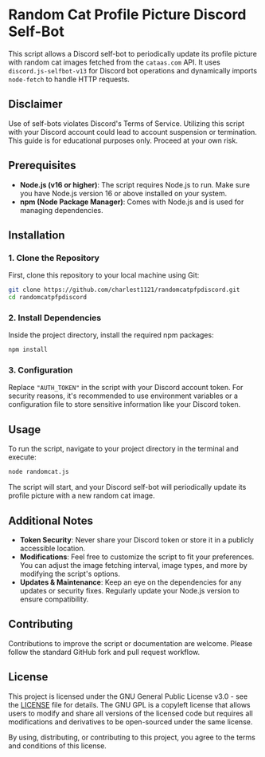 # Random Cat Profile Picture Discord Self-Bot

This script allows a Discord self-bot to periodically update its profile picture with random cat images fetched from the `cataas.com` API. It uses `discord.js-selfbot-v13` for Discord bot operations and dynamically imports `node-fetch` to handle HTTP requests.

## Disclaimer

Use of self-bots violates Discord's Terms of Service. Utilizing this script with your Discord account could lead to account suspension or termination. This guide is for educational purposes only. Proceed at your own risk.

## Prerequisites

- **Node.js (v16 or higher)**: The script requires Node.js to run. Make sure you have Node.js version 16 or above installed on your system.
- **npm (Node Package Manager)**: Comes with Node.js and is used for managing dependencies.

## Installation

### 1. Clone the Repository

First, clone this repository to your local machine using Git:

```bash
git clone https://github.com/charlest1121/randomcatpfpdiscord.git
cd randomcatpfpdiscord
```

### 2. Install Dependencies

Inside the project directory, install the required npm packages:

```bash
npm install
```

### 3. Configuration

Replace `"AUTH_TOKEN"` in the script with your Discord account token. For security reasons, it's recommended to use environment variables or a configuration file to store sensitive information like your Discord token.

## Usage

To run the script, navigate to your project directory in the terminal and execute:

```bash
node randomcat.js
```

The script will start, and your Discord self-bot will periodically update its profile picture with a new random cat image.

## Additional Notes

- **Token Security**: Never share your Discord token or store it in a publicly accessible location.
- **Modifications**: Feel free to customize the script to fit your preferences. You can adjust the image fetching interval, image types, and more by modifying the script's options.
- **Updates & Maintenance**: Keep an eye on the dependencies for any updates or security fixes. Regularly update your Node.js version to ensure compatibility.

## Contributing

Contributions to improve the script or documentation are welcome. Please follow the standard GitHub fork and pull request workflow.

## License

This project is licensed under the GNU General Public License v3.0 - see the [LICENSE](LICENSE) file for details. The GNU GPL is a copyleft license that allows users to modify and share all versions of the licensed code but requires all modifications and derivatives to be open-sourced under the same license.

By using, distributing, or contributing to this project, you agree to the terms and conditions of this license.
